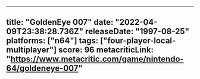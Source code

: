 
---
title: "GoldenEye 007"
date: "2022-04-09T23:38:28.736Z"
releaseDate: "1997-08-25"
platforms: ["n64"]
tags: ["four-player-local-multiplayer"]
score: 96
metacriticLink: "https://www.metacritic.com/game/nintendo-64/goldeneye-007"
---

